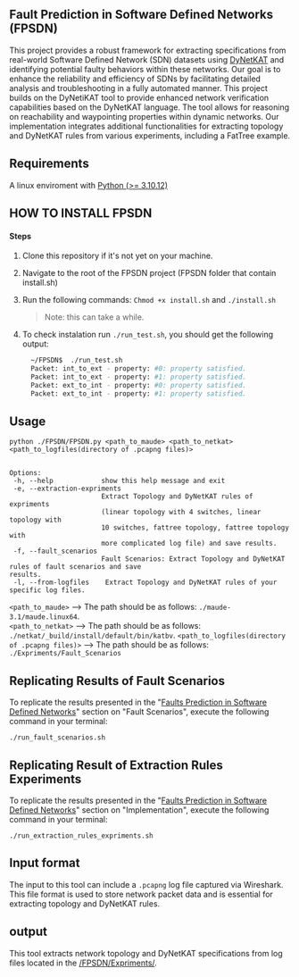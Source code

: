 
## Fault Prediction in Software Defined Networks (FPSDN)

This project provides a robust framework for extracting specifications from real-world Software Defined Network (SDN) datasets using [DyNetKAT](https://arxiv.org/abs/2102.10035) and identifying potential faulty behaviors within these networks. Our goal is to enhance the reliability and efficiency of SDNs by facilitating detailed analysis and troubleshooting in a fully automated manner. This project builds on the DyNetiKAT tool to provide enhanced network verification capabilities based on the DyNetKAT language. The tool allows for reasoning on reachability and waypointing properties within dynamic networks. Our implementation integrates additional functionalities for extracting topology and DyNetKAT rules from various experiments, including a FatTree example.

## Requirements
  
A linux enviroment with [Python (>= 3.10.12)](https://www.python.org/downloads/)

##  HOW TO INSTALL FPSDN

  #### Steps
  1. Clone this repository if it's not yet on your machine.
  2. Navigate to the root of the FPSDN project (FPSDN folder that contain install.sh)
  3. Run the following commands: `Chmod +x install.sh` and `./install.sh`
      > Note: this can take a while.
  4. To check instalation run `./run_test.sh`, you should get the following output:
  
      ```sh
        ~/FPSDN$  ./run_test.sh
        Packet: int_to_ext - property: #0: property satisfied.
        Packet: int_to_ext - property: #1: property satisfied.
        Packet: ext_to_int - property: #0: property satisfied.
        Packet: ext_to_int - property: #1: property satisfied.
      ```

## Usage

    python ./FPSDN/FPSDN.py <path_to_maude> <path_to_netkat> <path_to_logfiles(directory of .pcapng files)>
     
 
    Options:
     -h, --help            show this help message and exit
     -e, --extraction-expriments
                           Extract Topology and DyNetKAT rules of expriments
                           (linear topology with 4 switches, linear topology with
                           10 switches, fattree topology, fattree topology with
                           more complicated log file) and save results.
     -f, --fault_scenarios
                           Fault Scenarios: Extract Topology and DyNetKAT rules of fault scenarios and save                                 results.
     -l, --from-logfiles    Extract Topology and DyNetKAT rules of your specific log files.

`<path_to_maude>` --> The path should be as follows: `./maude-3.1/maude.linux64`. <br>
`<path_to_netkat>` --> The path should be as follows: `./netkat/_build/install/default/bin/katbv`.
`<path_to_logfiles(directory of .pcapng files)>` --> The path should be as follows: `./Expriments/Fault_Scenarios`


## Replicating Results of Fault Scenarios

To replicate the results presented in the "[Faults Prediction in Software Defined Networks](https://www.overleaf.com/read/qxhpvjvccdnf#7b3104)" section on "Fault Scenarios", execute the following command in your terminal:

    ./run_fault_scenarios.sh  




## Replicating Result of Extraction Rules Experiments
To replicate the results presented in the "[Faults Prediction in Software Defined Networks](https://www.overleaf.com/read/qxhpvjvccdnf#7b3104)" section on "Implementation", execute the following command in your terminal:

    ./run_extraction_rules_expriments.sh
    

## Input format

The input to this tool can include a `.pcapng` log file captured via Wireshark. This file format is used to store network packet data and is essential for extracting topology and DyNetKAT rules.
## output

This tool extracts network topology and DyNetKAT specifications from log files located in the [/FPSDN/Expriments/](https://github.com/mghobakhlou/FPSDN/tree/main/Expriments).
